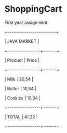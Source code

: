 # ShoppingCart

First year assignment

+-------------------------+

|       JAVA MARKET       |

+-----------------+-------+

|     Product     | Price |

+-----------------+-------+

| Milk            | 20,54 |

| Butter          | 10,34 |

| Cookies         | 10,34 |

+-----------------+-------+

|      TOTAL      | 41.22 |

+-----------------+-------+

